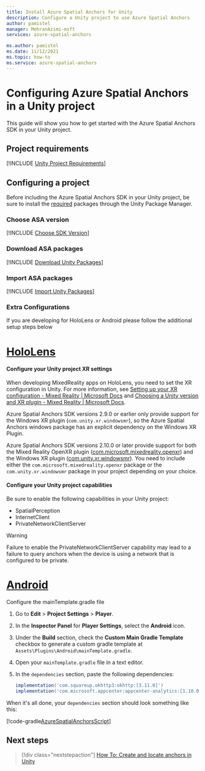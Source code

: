 ```yaml
---
title: Install Azure Spatial Anchors for Unity
description: Configure a Unity project to use Azure Spatial Anchors
author: pamistel
manager: MehranAzimi-msft
services: azure-spatial-anchors

ms.author: pamistel
ms.date: 11/12/2021
ms.topic: how-to
ms.service: azure-spatial-anchors
---
```


# Configuring Azure Spatial Anchors in a Unity project

This guide will show you how to get started with the Azure Spatial Anchors SDK in your Unity project.

## Project requirements

[!INCLUDE [Unity Project Requirements](../../../includes/spatial-anchors-unity-project-requirements.md)]

## Configuring a project

Before including the Azure Spatial Anchors SDK in your Unity project, be sure to install the [required](#project-requirements) packages through the Unity Package Manager.

### Choose ASA version
[!INCLUDE [Choose SDK Version](../../../includes/spatial-anchors-unity-choose-sdk-version.md)]

### Download ASA packages
[!INCLUDE [Download Unity Packages](../../../includes/spatial-anchors-unity-download-packages.md)]

### Import ASA packages
[!INCLUDE [Import Unity Packages](../../../includes/spatial-anchors-unity-import-packages.md)]

### Extra Configurations
If you are developing for HoloLens or Android please follow the additional setup steps below

# [HoloLens](#tab/ExtraConfigurationsHoloLens)

#### Configure your Unity project XR settings
When developing MixedReality apps on HoloLens, you need to set the XR configuration in Unity. For more information, see [Setting up your XR configuration - Mixed Reality | Microsoft Docs](/windows/mixed-reality/develop/unity/xr-project-setup?tabs=openxr) and [Choosing a Unity version and XR plugin - Mixed Reality | Microsoft Docs](/windows/mixed-reality/develop/unity/choosing-unity-version).

Azure Spatial Anchors SDK versions 2.9.0 or earlier only provide support for the Windows XR plugin (`com.unity.xr.windowsmr`), so the Azure Spatial Anchors windows package has an explicit dependency on the Windows XR Plugin.

Azure Spatial Anchors SDK versions 2.10.0 or later provide support for both the Mixed Reality OpenXR plugin ([com.microsoft.mixedreality.openxr](https://dev.azure.com/aipmr/MixedReality-Unity-Packages/_packaging?_a=package&feed=Unity-packages&view=overview&package=com.microsoft.mixedreality.openxr&protocolType=Npm)) and the Windows XR plugin  ([com.unity.xr.windowsmr](https://docs.unity3d.com/Manual/com.unity.xr.windowsmr.html)). You need to include either the `com.microsoft.mixedreality.openxr` package or the `com.unity.xr.windowsmr` package in your project depending on your choice.

#### Configure your Unity project capabilities

Be sure to enable the following capabilities in your Unity project:
- SpatialPerception
- InternetClient
- PrivateNetworkClientServer

> [!WARNING]
> Failure to enable the PrivateNetworkClientServer capability may lead to a failure to query anchors when the device is using a network that is configured to be private.
# [Android](#tab/ExtraConfigurationsAndroid)
Configure the mainTemplate.gradle file

1. Go to **Edit** > **Project Settings** > **Player**.
2. In the **Inspector Panel** for **Player Settings**, select the **Android** icon.
3. Under the **Build** section, check the **Custom Main Gradle Template** checkbox to generate a custom gradle template at `Assets\Plugins\Android\mainTemplate.gradle`.
4. Open your `mainTemplate.gradle` file in a text editor.
5. In the `dependencies` section, paste the following dependencies:

    ```gradle
    implementation('com.squareup.okhttp3:okhttp:[3.11.0]')
    implementation('com.microsoft.appcenter:appcenter-analytics:[1.10.0]')
    ```

When it's all done, your `dependencies` section should look something like this:

[!code-gradle[AzureSpatialAnchorsScript](../../../includes/spatial-anchors-unity-android-gradle-setup.md?range=9-13&highlight=3-4)]

## Next steps

> [!div class="nextstepaction"]
> [How To: Create and locate anchors in Unity](./create-locate-anchors-unity.md)